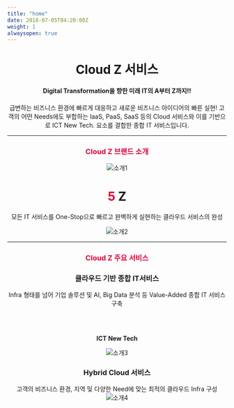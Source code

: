 ```yaml
---
title: "home"
date: 2018-07-05T04:20:00Z
weight: 1
alwaysopen: true
---
```


<center>

# Cloud Z 서비스

#### __Digital Transformation을 향한 미래 IT의 A부터 Z까지!!__

급변하는 비즈니스 환경에 빠르게 대응하고 새로운 비즈니스 아이디어의 빠른 실현!
고객의 어떤 Needs에도 부합하는 IaaS, PaaS, SaaS 등의 Cloud 서비스와 이를 기반으로 ICT New Tech. 요소를 결합한 종합 IT 서비스입니다.


____

<font color='#DF013A'>

### Cloud Z 브랜드 소개

</font>

![소개1](/img/intro1.jpg)


# <font color='#DF013A'>5</font> Z

모든 IT 서비스를 One-Stop으로 빠르고 완벽하게 실현하는 
클라우드 서비스의 완성

![소개2](/img/intro2.jpg)

____

<font color='#DF013A'>

### Cloud Z 주요 서비스

</font>

### __클라우드 기반 종합 IT서비스__

Infra 형태를 넘어 기업 솔루션 및 AI, Big Data 분석 등 Value-Added 종합 IT 서비스 구축

<br>
<br>

__ICT New Tech__


![소개3](/img/intro3.PNG)

### Hybrid Cloud 서비스

고객의 비즈니스 환경, 지역 및 다양한 Need에 맞는 최적의 클라우드 Infra 구성
![소개4](/img/intro4.png)

</center>
